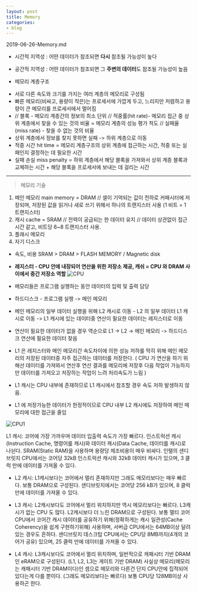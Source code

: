 ```yaml
---
layout: post
title: Memory
categories:
- blog
---
```

2019-06-26-Memory.md


* 시간적 지역성 : 어떤 데이터가 참조되면 **다시** 참조될 가능성이 높다
* 공간적 지역성 : 어떤 데이터가 참조되면 그 **주변의 데이터**도 참조될 가능성이 높음


* 메모리 계층구조
- 서로 다른 속도와 크기를 가지는 여러 계층의 메모리로 구성됨
- 빠른 메모리(비싸고, 용량이 작은)는 프로세서에 가깝게 두고, 느리지만 저렴하고 용량이 큰 메모리를 프로세서에서 멀어짐
- // 블록 - 메모리 계층간의 정보의 최소 단위 // 적중률(hit rate)- 메모리 접근 중 상위 계층에서 찾을 수 있는 것의 비율 = 메모리 계층의 성능 평가 척도 // 실패율(miss rate) - 찾을 수 없는 것의 비율
- 상위 계층에서 정보를 찾지 못하면 실패 -> 하위 계층으로 이동 
- 적중 시간 hit time = 메모리 계층구조의 상위 계층에 접근하는 시간, 적중 또는 실패인지 결정하는 데 필요한 시간
- 실패 손실 miss penalty = 하위 계층에서 해당 블록을 가져와서 상위 계층 블록과 교체하는 시간 + 해당 블록을 프로세서에 보내는 데 걸리는 시간 


- - -
> 메모리 기술
1. 메인 메모리 main memory = DRAM // 셀이 기억되는 값이 전하로 커패시터에 저장되며, 저장된 값을 읽거나 새로 쓰기 위해서 하나의 트랜지스터 사용
(1 비트 = 1 트랜지스터)
2. 캐시 cache = SRAM // 전력이 공급되는 한 데이터 유지 // 데이터 상관없이 접근 시간 같고, 비트당 6~8 트랜지스터 사용. 
3. 플래시 메모리
4. 자기 디스크 
* 속도, 비용   SRAM > DRAM > FLASH MEMORY / Magnetic disk


* **레지스터 - CPU 안에 내장되어 연산을 위한 저장소 제공, 캐쉬 = CPU 와 DRAM 사이에서 중간 저장소 역할**
![CPU](https://user-images.githubusercontent.com/47915302/60147821-ccd2b780-9809-11e9-8b3c-e0cc913a7972.jpg)

* 메모리들은 프로그램 실행하는 동안 데이터의 입력 및 출력 담당
* 하드디스크 - 프로그램 실행 -> 메인 메모리
* 메인 메모리의 일부 데이터 실행을 위해 L2 캐시로 이동 - L2 의 일부 데이터 L1 캐시로 이동 -> L1 캐시에 있는 데이터중 연산이 필요한 데이터는 레지스터로 이동 
* 연산이 필요한 데이터가 없을 경우 역순으로 L1 -> L2 -> 메인 메모리 -> 하드디스크 연산에 필요한 데이터 찾음

* L1 은 레지스터와 메인 메모리간 속도차이에 의한 성능 저하를 막히 위해 메인 메모리의 저장된 데이터중 자주 접근하는 데이터를 저장한다. ( CPU 가 연산을 하기 위해선 데이터를 가져와서 연산후 연산 결과를 메모리에 저장후 다음 작업이 가능하지만 데이터를 가져오고 저장하는 작업이 느려 처리속도가 느림 )

* L1 캐시는 CPU 내부에 존재하므로 L1 캐시에서 참조할 경우 속도 저하 발생하지 않음. 
* L1 에 저장가능한 데이터가 한정적이므로 CPU 내부 L2 캐시에도 저장하여 메인 메모리에 대한 접근을 줄임 

![CPU1](https://user-images.githubusercontent.com/47915302/60148249-49b26100-980b-11e9-858c-d2d5a9836bc7.jpg)




 L1 캐시: 코어에 가장 가까우며 데이터 입출력 속도가 가장 빠르다. 인스트럭션 캐시(Instruction Cache, 명령어를 캐시)와 데이터 캐시(Data Cache, 데이터를 캐시)로 나뉜다. SRAM(Static RAM)을 사용하며 용량당 제조비용이 매우 비싸다. 인텔의 샌디브릿지 CPU에서는 코어당 32kB 인스트럭션 캐시와 32kB 데이터 캐시가 있으며, 3 클럭 만에 데이터를 가져올 수 있다.

- L2 캐시: L1캐시보다는 코어에서 멀리 존재하지만 그래도 메모리보다는 매우 빠르다. 보통 DRAM으로 구성된다. 샌디브릿지에서는 코어당 256 kB가 있으며, 8 클럭 만에 데이터를 가져올 수 있다.

- L3 캐시: L2캐시보다도 코어에서 멀리 위치하지만 역시 메모리보다는 빠르다. L3캐시가 없는 CPU 도 많다. L2캐시보다 더 느린 DRAM으로 구성된다. 보통 멀티 코어 CPU에서 코어간 캐시 데이터를 공유하기 위해(정확하게는 캐시 일관성(Cache Coherency)을 쉽게 구현하기위해) 사용하며, 서버급 CPU에서는 64MB이상 달려있는 경우도 흔하다. 샌디브릿지 데스크탑 CPU에서는 CPU당 8MB까지(4개의 코어가 공유) 있으며, 25 클럭 만에 데이터를 가져올 수 있다.

- L4 캐시: L3캐시보다도 코어에서 멀리 위치하며, 일반적으로 캐패시터 기반 DRAM인 eRAM으로 구성된다. (L1, L2, L3는 게이트 기반 DRAM) 사실상 메모리(메모리는 캐패시터 기반 DRAM이다)인 셈으로 메모리와 다른건 단지 CPU안에 집적되어있다는게 다를 뿐이다. (그래도 메모리보다는 빠르다) 보통 CPU당 128MB이상 사용하곤 한다.
